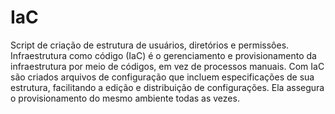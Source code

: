 # IaC
Script de criação de estrutura de usuários, diretórios e permissôes.
Infraestrutura como código (IaC) é o gerenciamento e  provisionamento da infraestrutura por meio de códigos, em vez de processos manuais.
Com IaC são criados arquivos de configuração que incluem especificações de sua estrutura, facilitando a edição e distribuição de configurações.
Ela assegura o provisionamento do mesmo ambiente todas as vezes.
